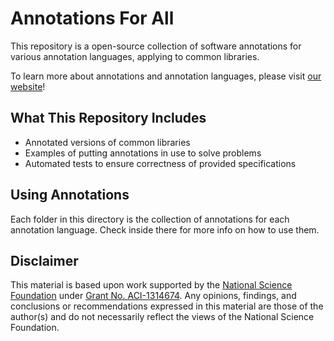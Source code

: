 # Annotations For All

This repository is a open-source collection of software annotations for various annotation languages, applying to common libraries.

To learn more about annotations and annotation languages, please visit [our website](http://annotationsforall.org)!

## What This Repository Includes

* Annotated versions of common libraries
* Examples of putting annotations in use to solve problems
* Automated tests to ensure correctness of provided specifications

## Using Annotations

Each folder in this directory is the collection of annotations for each annotation language. Check inside there for more info on how to use them.

## Disclaimer

This material is based upon work supported by the [National Science Foundation](https://nsf.gov/) under [Grant No. ACI-1314674](https://nsf.gov/awardsearch/showAward?AWD_ID=1314674).
Any opinions, findings, and conclusions or recommendations expressed in this material are those of the author(s)
and do not necessarily reflect the views of the National Science Foundation.
